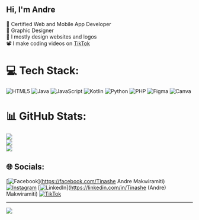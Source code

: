 ## Hi, I'm Andre

🧠 Certified Web and Mobile App Developer<br/>
🎨 Graphic Designer<br/>
📝 I mostly design websites and logos<br/>
📽️ I make coding videos on [TikTok](https://www.tiktok.com/@tdre.dev?_t=ZM-8wF5wqMG6In&_r=1)

# 💻 Tech Stack:
![HTML5](https://img.shields.io/badge/html5-%23E34F26.svg?style=for-the-badge&logo=html5&logoColor=white) ![Java](https://img.shields.io/badge/java-%23ED8B00.svg?style=for-the-badge&logo=openjdk&logoColor=white) ![JavaScript](https://img.shields.io/badge/javascript-%23323330.svg?style=for-the-badge&logo=javascript&logoColor=%23F7DF1E) ![Kotlin](https://img.shields.io/badge/kotlin-%237F52FF.svg?style=for-the-badge&logo=kotlin&logoColor=white) ![Python](https://img.shields.io/badge/python-3670A0?style=for-the-badge&logo=python&logoColor=ffdd54) ![PHP](https://img.shields.io/badge/php-%23777BB4.svg?style=for-the-badge&logo=php&logoColor=white) ![Figma](https://img.shields.io/badge/figma-%23F24E1E.svg?style=for-the-badge&logo=figma&logoColor=white) ![Canva](https://img.shields.io/badge/Canva-%2300C4CC.svg?style=for-the-badge&logo=Canva&logoColor=white)
# 📊 GitHub Stats:
![](https://github-readme-stats.vercel.app/api?username=Tinashe-Andre&theme=radical&hide_border=true&include_all_commits=false&count_private=false)<br/>
![](https://nirzak-streak-stats.vercel.app/?user=Tinashe-Andre&theme=radical&hide_border=true)<br/>
![](https://github-readme-stats.vercel.app/api/top-langs/?username=Tinashe-Andre&theme=radical&hide_border=true&include_all_commits=false&count_private=false&layout=compact)
## 🌐 Socials:
[![Facebook](https://img.shields.io/badge/Facebook-%231877F2.svg?logo=Facebook&logoColor=white)](https://facebook.com/Tinashe Andre Makwiramiti) [![Instagram](https://img.shields.io/badge/Instagram-%23E4405F.svg?logo=Instagram&logoColor=white)](https://instagram.com/tdre.dev) [![LinkedIn](https://img.shields.io/badge/LinkedIn-%230077B5.svg?logo=linkedin&logoColor=white)](https://linkedin.com/in/Tinashe (Andre) Makwiramiti) [![TikTok](https://img.shields.io/badge/TikTok-%23000000.svg?logo=TikTok&logoColor=white)](https://tiktok.com/@tdre.dev) 

---
[![](https://visitcount.itsvg.in/api?id=Tinashe-Andre&icon=0&color=0)](https://visitcount.itsvg.in)
<!-- Proudly created with GPRM ( https://gprm.itsvg.in ) -->
